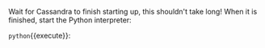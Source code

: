 Wait for Cassandra to finish starting up, this shouldn't take long! When it is finished, start the Python interpreter:

 `python`{{execute}}:


